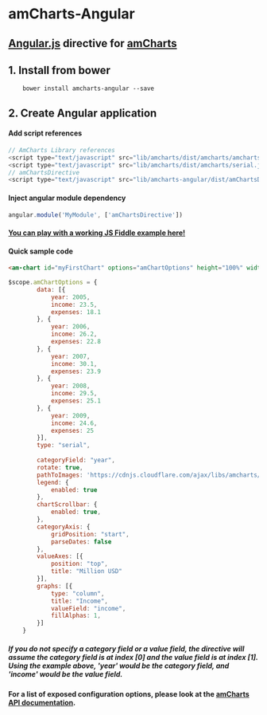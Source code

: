 # amCharts-Angular

## [Angular.js](http://angularjs.org) directive for [amCharts](http://www.amcharts.com)

## 1. Install from bower

        bower install amcharts-angular --save

## 2. Create Angular application

#### Add script references
        
``` javascript        
// AmCharts Library references
<script type="text/javascript" src="lib/amcharts/dist/amcharts/amcharts.js"></script>
<script type="text/javascript" src="lib/amcharts/dist/amcharts/serial.js"></script>
// amChartsDirective
<script type="text/javascript" src="lib/amcharts-angular/dist/amChartsDirective.js"></script>
```

#### Inject angular module dependency

``` javascript
angular.module('MyModule', ['amChartsDirective'])
```


#### [You can play with a working JS Fiddle example here!](http://jsfiddle.net/w3vpc35o/41/)


#### Quick sample code

``` html
<am-chart id="myFirstChart" options="amChartOptions" height="100%" width="100%"></am-chart>
```

``` javascript
$scope.amChartOptions = {
        data: [{
            year: 2005,
            income: 23.5,
            expenses: 18.1
        }, {
            year: 2006,
            income: 26.2,
            expenses: 22.8
        }, {
            year: 2007,
            income: 30.1,
            expenses: 23.9
        }, {
            year: 2008,
            income: 29.5,
            expenses: 25.1
        }, {
            year: 2009,
            income: 24.6,
            expenses: 25
        }],
        type: "serial",
        
        categoryField: "year",
        rotate: true,
        pathToImages: 'https://cdnjs.cloudflare.com/ajax/libs/amcharts/3.13.0/images/',
        legend: {
            enabled: true
        },
        chartScrollbar: {
            enabled: true,
        },
        categoryAxis: {
            gridPosition: "start",
            parseDates: false
        },
        valueAxes: [{
            position: "top",
            title: "Million USD"
        }],
        graphs: [{
            type: "column",
            title: "Income",
            valueField: "income",
            fillAlphas: 1,
        }]
    }
```
    
    
##### If you do not specify a category field or a value field, the directive will assume the category field is at index [0] and the value field is at index [1]. Using the example above, 'year' would be the category field, and 'income' would be the value field.
    
    
#### For a list of exposed configuration options, please look at the [amCharts API documentation](http://docs.amcharts.com/3/javascriptcharts).
